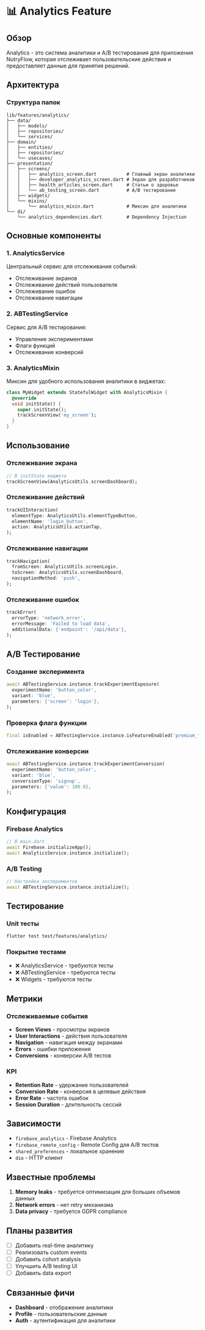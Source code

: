 # 📊 Analytics Feature

## Обзор

Analytics - это система аналитики и A/B тестирования для приложения NutryFlow, которая отслеживает пользовательские действия и предоставляет данные для принятия решений.

## Архитектура

### Структура папок
```
lib/features/analytics/
├── data/
│   ├── models/
│   ├── repositories/
│   └── services/
├── domain/
│   ├── entities/
│   ├── repositories/
│   └── usecases/
├── presentation/
│   ├── screens/
│   │   ├── analytics_screen.dart           # Главный экран аналитики
│   │   ├── developer_analytics_screen.dart # Экран для разработчиков
│   │   ├── health_articles_screen.dart     # Статьи о здоровье
│   │   └── ab_testing_screen.dart          # A/B тестирование
│   ├── widgets/
│   └── mixins/
│       └── analytics_mixin.dart            # Миксин для аналитики
└── di/
    └── analytics_dependencies.dart         # Dependency Injection
```

## Основные компоненты

### 1. AnalyticsService
Центральный сервис для отслеживания событий:
- Отслеживание экранов
- Отслеживание действий пользователя
- Отслеживание ошибок
- Отслеживание навигации

### 2. ABTestingService
Сервис для A/B тестирования:
- Управление экспериментами
- Флаги функций
- Отслеживание конверсий

### 3. AnalyticsMixin
Миксин для удобного использования аналитики в виджетах:
```dart
class MyWidget extends StatefulWidget with AnalyticsMixin {
  @override
  void initState() {
    super.initState();
    trackScreenView('my_screen');
  }
}
```

## Использование

### Отслеживание экрана
```dart
// В initState виджета
trackScreenView(AnalyticsUtils.screenDashboard);
```

### Отслеживание действий
```dart
trackUIInteraction(
  elementType: AnalyticsUtils.elementTypeButton,
  elementName: 'login_button',
  action: AnalyticsUtils.actionTap,
);
```

### Отслеживание навигации
```dart
trackNavigation(
  fromScreen: AnalyticsUtils.screenLogin,
  toScreen: AnalyticsUtils.screenDashboard,
  navigationMethod: 'push',
);
```

### Отслеживание ошибок
```dart
trackError(
  errorType: 'network_error',
  errorMessage: 'Failed to load data',
  additionalData: {'endpoint': '/api/data'},
);
```

## A/B Тестирование

### Создание эксперимента
```dart
await ABTestingService.instance.trackExperimentExposure(
  experimentName: 'button_color',
  variant: 'blue',
  parameters: {'screen': 'login'},
);
```

### Проверка флага функции
```dart
final isEnabled = ABTestingService.instance.isFeatureEnabled('premium_features');
```

### Отслеживание конверсии
```dart
await ABTestingService.instance.trackExperimentConversion(
  experimentName: 'button_color',
  variant: 'blue',
  conversionType: 'signup',
  parameters: {'value': 100.0},
);
```

## Конфигурация

### Firebase Analytics
```dart
// В main.dart
await Firebase.initializeApp();
await AnalyticsService.instance.initialize();
```

### A/B Testing
```dart
// Настройка экспериментов
await ABTestingService.instance.initialize();
```

## Тестирование

### Unit тесты
```bash
flutter test test/features/analytics/
```

### Покрытие тестами
- ❌ AnalyticsService - требуются тесты
- ❌ ABTestingService - требуются тесты
- ❌ Widgets - требуются тесты

## Метрики

### Отслеживаемые события
- **Screen Views** - просмотры экранов
- **User Interactions** - действия пользователя
- **Navigation** - навигация между экранами
- **Errors** - ошибки приложения
- **Conversions** - конверсии A/B тестов

### KPI
- **Retention Rate** - удержание пользователей
- **Conversion Rate** - конверсия в целевые действия
- **Error Rate** - частота ошибок
- **Session Duration** - длительность сессий

## Зависимости

- `firebase_analytics` - Firebase Analytics
- `firebase_remote_config` - Remote Config для A/B тестов
- `shared_preferences` - локальное хранение
- `dio` - HTTP клиент

## Известные проблемы

1. **Memory leaks** - требуется оптимизация для больших объемов данных
2. **Network errors** - нет retry механизма
3. **Data privacy** - требуется GDPR compliance

## Планы развития

- [ ] Добавить real-time аналитику
- [ ] Реализовать custom events
- [ ] Добавить cohort analysis
- [ ] Улучшить A/B testing UI
- [ ] Добавить data export

## Связанные фичи

- **Dashboard** - отображение аналитики
- **Profile** - пользовательские данные
- **Auth** - аутентификация для аналитики
